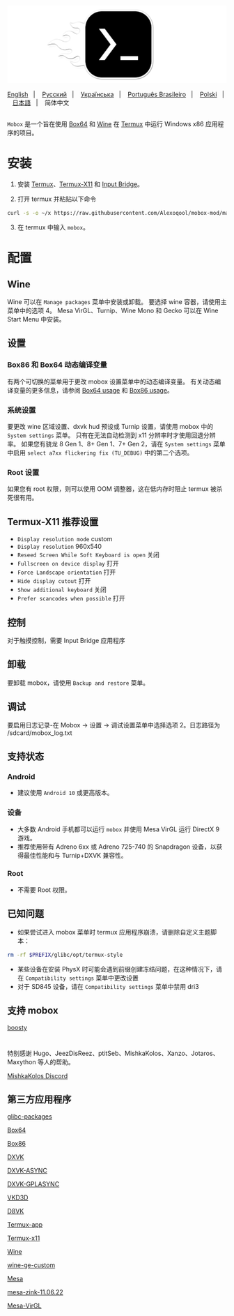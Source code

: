 ![logo](docs/img/logo.png "logo")

<a href="https://github.com/Alexoqool/mobox-mod/blob/main">English</a>
&nbsp;&nbsp;| &nbsp;&nbsp;
<a href="https://github.com/Alexoqool/mobox-mod/blob/main/README-ru.md">Русский</a>
&nbsp;&nbsp;| &nbsp;&nbsp;
<a href="https://github.com/Alexoqool/mobox-mod/blob/main/README-ua.md">Українська</a>
&nbsp;&nbsp;| &nbsp;&nbsp;
<a href="https://github.com/Alexoqool/mobox-mod/blob/main/README-pt_BR.md">Português Brasileiro</a>
&nbsp;&nbsp;| &nbsp;&nbsp;
<a href="https://github.com/Alexoqool/mobox-mod/blob/main/README-pl.md">Polski</a>
&nbsp;&nbsp;| &nbsp;&nbsp;
<a href="https://github.com/Alexoqool/mobox-mod/blob/main/README-ja.md">日本語</a>
&nbsp;&nbsp;| &nbsp;&nbsp;
简体中文

##

`Mobox` 是一个旨在使用 [Box64](https://github.com/ptitSeb/box64) 和 [Wine](https://www.winehq.org/) 在 [Termux](https://github.com/termux/termux-app) 中运行 Windows x86 应用程序的项目。

# 安装
1. 安装 [Termux](https://f-droid.org/repo/com.termux_118.apk)、[Termux-X11](https://raw.githubusercontent.com/Alexoqool/mobox-mod/main/components/termux-x11.apk) 和 [Input Bridge](https://raw.githubusercontent.com/Alexoqool/mobox-mod/main/components/inputbridge.apk)。

2. 打开 termux 并粘贴以下命令

```bash
curl -s -o ~/x https://raw.githubusercontent.com/Alexoqool/mobox-mod/main/install && . ~/x
```

3. 在 termux 中输入 `mobox`。

# 配置
## Wine
Wine 可以在 `Manage packages` 菜单中安装或卸载。
要选择 wine 容器，请使用主菜单中的选项 4。
Mesa VirGL、Turnip、Wine Mono 和 Gecko 可以在 Wine Start Menu 中安装。
## 设置
### Box86 和 Box64 动态编译变量
有两个可切换的菜单用于更改 mobox 设置菜单中的动态编译变量。
有关动态编译变量的更多信息，请参阅 [Box64 usage](https://github.com/ptitSeb/box64/blob/main/docs/USAGE.md) 和 [Box86 usage](https://github.com/ptitSeb/box86/blob/master/docs/USAGE.md)。
### 系统设置
要更改 wine 区域设置、dxvk hud 预设或 Turnip 设置，请使用 mobox 中的 `System settings` 菜单。
只有在无法自动检测到 x11 分辨率时才使用回退分辨率。
如果您有骁龙 8 Gen 1、8+ Gen 1、7+ Gen 2，请在 `System settings` 菜单中启用 `select a7xx flickering fix (TU_DEBUG)` 中的第二个选项。
### Root 设置
如果您有 root 权限，则可以使用 OOM 调整器，这在低内存时阻止 termux 被杀死很有用。
## Termux-X11 推荐设置
* `Display resolution mode` custom
* `Display resolution` 960x540
* `Reseed Screen While Soft Keyboard is open` 关闭
* `Fullscreen on device display` 打开
* `Force Landscape orientation` 打开
* `Hide display cutout` 打开
* `Show additional keyboard` 关闭
* `Prefer scancodes when possible` 打开
## 控制
对于触摸控制，需要 Input Bridge 应用程序
## 卸载
要卸载 mobox，请使用 `Backup and restore` 菜单。
## 调试
要启用日志记录-在 Mobox -> 设置 -> 调试设置菜单中选择选项 2。日志路径为 /sdcard/mobox_log.txt

## 支持状态
### Android
* 建议使用 `Android 10` 或更高版本。
### 设备
* 大多数 Android 手机都可以运行 `mobox` 并使用 Mesa VirGL 运行 DirectX 9 游戏。
* 推荐使用带有 Adreno 6xx 或 Adreno 725-740 的 Snapdragon 设备，以获得最佳性能和与 Turnip+DXVK 兼容性。
### Root
* 不需要 Root 权限。

## 已知问题
* 如果尝试进入 mobox 菜单时 termux 应用程序崩溃，请删除自定义主题脚本：
```bash
rm -rf $PREFIX/glibc/opt/termux-style
```
* 某些设备在安装 PhysX 时可能会遇到前缀创建冻结问题，在这种情况下，请在 `Compatibility settings` 菜单中更改设置
* 对于 SD845 设备，请在 `Compatibility settings` 菜单中禁用 dri3

## 支持 mobox
[boosty](https://boosty.to/olegos/donate)

#
特别感谢 Hugo、JeezDisReez、ptitSeb、MishkaKolos、Xanzo、Jotaros、Maxython 等人的帮助。

[MishkaKolos Discord](https://discord.gg/ZAQnZzbCXq)


## 第三方应用程序

[glibc-packages](https://github.com/termux-pacman/glibc-packages)

[Box64](https://github.com/ptitSeb/box64)

[Box86](https://github.com/ptitSeb/box86)

[DXVK](https://github.com/doitsujin/dxvk)

[DXVK-ASYNC](https://github.com/Sporif/dxvk-async)

[DXVK-GPLASYNC](https://gitlab.com/Ph42oN/dxvk-gplasync)

[VKD3D](https://github.com/lutris/vkd3d)

[D8VK](https://github.com/AlpyneDreams/d8vk)

[Termux-app](https://github.com/termux/termux-app)

[Termux-x11](https://github.com/termux/termux-x11)

[Wine](https://wiki.winehq.org/Licensing)

[wine-ge-custom](https://github.com/GloriousEggroll/wine-ge-custom)

[Mesa](https://docs.mesa3d.org/license.html)

[mesa-zink-11.06.22](https://github.com/alexvorxx/mesa-zink-11.06.22)

[Mesa-VirGL](https://github.com/alexvorxx/Mesa-VirGL)
